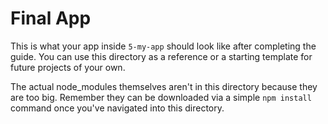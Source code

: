# Final App
This is what your app inside `5-my-app` should look like after completing the guide. You can use this directory as a reference or a starting template for future projects of your own.

The actual node_modules themselves aren't in this directory because they are too big. Remember they can be downloaded via a simple `npm install` command once you've navigated into this directory.
